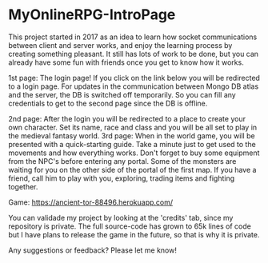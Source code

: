 # MyOnlineRPG-IntroPage
This project started in 2017 as an idea to learn how socket communications between client and server works, and enjoy the learning process by creating something pleasant. It still has lots of work to be done, but you can already have some fun with friends once you get to know how it works.

1st page: The login page! If you click on the link below you will be redirected to a login page. For updates in the communication between Mongo DB atlas and the server, the DB is switched off temporarily. So you can fill any credentials to get to the second page since the DB is offline.

2nd page: After the login you will be redirected to a place to create your own character. Set its name, race and class and you will be all set to play in the medieval fantasy world.
3rd page: When in the world game, you will be presented with a quick-starting guide. Take a minute just to get used to the movements and how everything works.
Don't forget to buy some equipment from the NPC's before entering any portal. Some of the monsters are waiting for you on the other side of the portal of the first map. If you have a friend, call him to play with you, exploring, trading items and fighting together.

Game: https://ancient-tor-88496.herokuapp.com/

You can validade my project by looking at the 'credits' tab, since my repository is private. The full source-code has grown to 65k lines of code but I have plans to release the game in the future, so that is why it is private.

Any suggestions or feedback? Please let me know!
